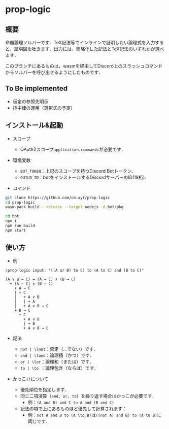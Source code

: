 # prop-logic

## 概要

命題論理ソルバーです．TeX記法等でインラインで証明したい論理式を入力すると，証明図を吐きます．出力には，簡略化した記法とTeX記法のいずれかが選べます．

このブランチにあるものは，wasmを経由してDiscord上のスラッシュコマンドからソルバーを呼び出せるようにしたものです．

## To Be implemented

* 仮定の参照先明示
* 排中律の運用（選択式の予定）

## インストール&起動

* スコープ
  * OAuth2スコープ`application.commands`が必要です．

* 環境変数
  * `BOT_TOKEN`：上記のスコープを持つDiscord Botトークン．
  * `GUILD_ID`：botをインストールするDiscordサーバーのID(18桁)．

* コマンド

```bash
git clone https://github.com/cm-ayf/prop-logic
cd prop-logic
wasm-pack build --release --target nodejs -d bot/pkg

cd bot
npm i
npm run build
npm start
```

## 使い方

* 例

```
/prop-logic input: "((A or B) to C) to (A to C) and (B to C)"

(A ∨ B → C) → (A → C) ∧ (B → C)
  + (A → C) ∧ (B → C)
    + A → C
    | + C
    |   + A ∨ B
    |   | + A
    |   + A ∨ B → C
    + B → C
      + C
        + A ∨ B
        | + B
        + A ∨ B → C
```

* 記法
  * `not | \lnot`：否定（…でない）です．
  * `and | \land`：論理積（かつ）です．
  * `or | \lor`：論理和（または）です．
  * `to | \to `：論理包含（ならば）です．

* かっこ`()`について
  * 優先順位を指定します．
  * 同じ二項演算（`and, or, to`）を繰り返す場合はかっこが必要です．
    * 例：`(A and B) and C to A and (B and C)`
  * 記法の項で上にあるものほど優先して計算されます：
    * 例：`not A and B to (A \to B)`は`((not A) and B) to (A to B)`に同じです．
